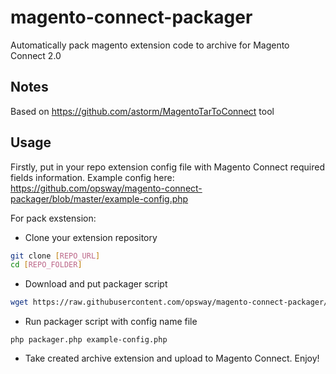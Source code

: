 # magento-connect-packager
Automatically pack magento extension code to archive for Magento Connect 2.0

## Notes
Based on https://github.com/astorm/MagentoTarToConnect tool

## Usage

Firstly, put in your repo extension config file with Magento Connect required fields information.
Example config here: https://github.com/opsway/magento-connect-packager/blob/master/example-config.php

For pack exstension:
 - Clone your extension repository
```bash
git clone [REPO_URL]
cd [REPO_FOLDER]
```
 - Download and put packager script
```bash
wget https://raw.githubusercontent.com/opsway/magento-connect-packager/master/packager.php
```
 - Run packager script with config name file
```
php packager.php example-config.php
```
- Take created archive extension and upload to Magento Connect. Enjoy!
